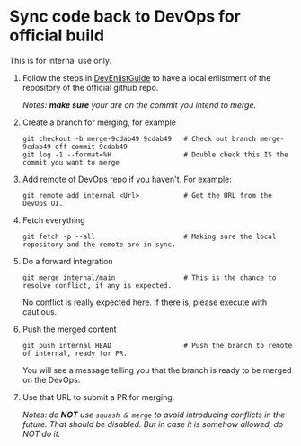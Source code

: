 # Sync code back to DevOps for official build

This is for internal use only.

1. Follow the steps in [DevEnlistGuide](./DevEnlistGuide.md) to have a local enlistment of the repository of the official github repo.

   _Notes: **make sure** your are on the commit you intend to merge._

1. Create a branch for merging, for example

    ```shell
    git checkout -b merge-9cdab49 9cdab49   # Check out branch merge-9cdab49 off commit 9cdab49
    git log -1 --format=%H                  # Double check this IS the commit you want to merge
    ```

1. Add remote of DevOps repo if you haven't. For example:

    ```shell
    git remote add internal <Url>           # Get the URL from the DevOps UI.
    ```

1. Fetch everything

    ```shell
    git fetch -p --all                      # Making sure the local repository and the remote are in sync.
    ```

1. Do a forward integration

    ```shell
    git merge internal/main                 # This is the chance to resolve conflict, if any is expected.
    ```

    No conflict is really expected here. If there is, please execute with cautious.

1. Push the merged content

    ```shell
    git push internal HEAD                  # Push the branch to remote of internal, ready for PR.
    ```

    You will see a message telling you that the branch is ready to be merged on the DevOps.

1. Use that URL to submit a PR for merging.

    _Notes: do **NOT** use `squash & merge` to avoid introducing conflicts in the future. That should be disabled. But in case it is somehow allowed, do NOT do it._
